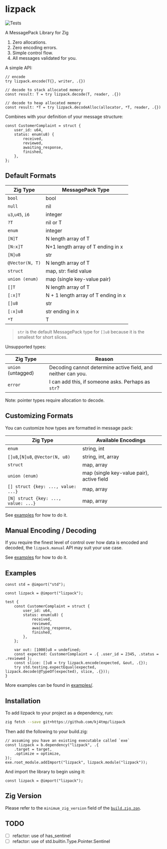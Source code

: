 # lizpack

![Tests](https://github.com/kj4tmp/lizpack/actions/workflows/main.yml/badge.svg)

A MessagePack Library for Zig

1. Zero allocations.
1. Zero encoding errors.
1. Simple control flow.
1. All messages validated for you.

A simple API:

```zig
// encode
try lizpack.encode(T{}, writer, .{})

// decode to stack allocated memory
const result: T = try lizpack.decode(T, reader, .{})

// decode to heap allocated memory
const result: *T = try lizpack.decodeAlloc(allocator, *T, reader, .{})
```

Combines with your definition of your message structure:

```zig
const CustomerComplaint = struct {
    user_id: u64,
    status: enum(u8) {
        received,
        reviewed,
        awaiting_response,
        finished,
    },
};
```

## Default Formats

| Zig Type                           | MessagePack Type                    |
| ---------------------------------- | ----------------------------------- |
| `bool`                             | bool                                |
| `null`                             | nil                                 |
| `u3`,`u45`, `i6`                   | integer                             |
| `?T`                               | nil or T                            |
| `enum`                             | integer                             |
| `[N]T`                             | N length array of T                 |
| `[N:x]T`                           | N+1 length array of T ending in x   |
| `[N]u8`                            | str                                 |
| `@Vector(N, T)`                    | N length array of T                 |
| `struct`                           | map, str: field value               |
| `union (enum)`                     | map (single key-value pair)         |
| `[]T`                              | N length array of T                 |
| `[:x]T`                            | N + 1 length array of T ending in x |
| `[]u8`                             | str                                 |
| `[:x]u8`                           | str ending in x                     |
| `*T`                               | T                                   |

> `str` is the default MessagePack type for `[]u8` because it is the smallest for short slices.

Unsupported types:

| Zig Type           | Reason                                                       |
| ------------------ | ------------------------------------------------------------ |
| `union` (untagged) | Decoding cannot determine active field, and neither can you. |
| `error`            | I can add this, if someone asks. Perhaps as `str`?           |

Note: pointer types require allocation to decode.

## Customizing Formats

You can customize how types are formatted in message pack:

| Zig Type                            | Available Encodings                       |
| ----------------------------------- | ----------------------------------------- |
| `enum`                              | string, int                               |
| `[]u8`,`[N]u8`, `@Vector(N, u8)`    | string, int, array                        |
| `struct`                            | map, array                                |
| `union (enum)`                      | map (single key-value pair), active field |
| `[] struct {key: ..., value: ...}`  | map, array                                |
| `[N] struct {key: ..., value: ...}` | map, array                                |

See [examples](examples/examples.zig) for how to do it.

## Manual Encoding / Decoding

If you require the finest level of control over how data is encoded and decoded, the `lizpack.manual` API
may suit your use case.

See [examples](examples/examples.zig) for how to do it.

## Examples

```zig
const std = @import("std");

const lizpack = @import("lizpack");

test {
    const CustomerComplaint = struct {
        user_id: u64,
        status: enum(u8) {
            received,
            reviewed,
            awaiting_response,
            finished,
        },
    };

    var out: [1000]u8 = undefined;
    const expected: CustomerComplaint = .{ .user_id = 2345, .status = .reviewed };
    const slice: []u8 = try lizpack.encode(expected, &out, .{});
    try std.testing.expectEqual(expected, lizpack.decode(@TypeOf(expected), slice, .{}));
}

```

More examples can be found in [examples/](/examples/).

## Installation

To add lizpack to your project as a dependency, run:

```sh
zig fetch --save git+https://github.com/kj4tmp/lizpack
```

Then add the following to your build.zig:

```zig
// assuming you have an existing executable called `exe`
const lizpack = b.dependency("lizpack", .{
    .target = target,
    .optimize = optimize,
});
exe.root_module.addImport("lizpack", lizpack.module("lizpack"));
```

And import the library to begin using it:

```zig
const lizpack = @import("lizpack");
```

## Zig Version

Please refer to the `minimum_zig_version` field of the [`build.zig.zon`](/build.zig.zon).

## TODO

- [ ] refactor: use of has_sentinel
- [ ] refactor: use of std.builtin.Type.Pointer.Sentinel
